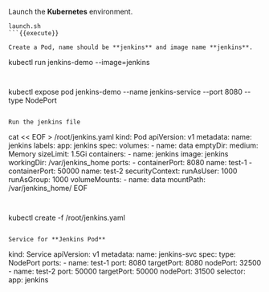 

Launch the **Kubernetes** environment.

```
launch.sh
```{{execute}}

Create a Pod, name should be **jenkins** and image name **jenkins**.

```
kubectl run jenkins-demo --image=jenkins 
```{{execute}}


```
kubectl expose pod jenkins-demo --name jenkins-service --port 8080 --type NodePort
```{{execute}}

Run the jenkins file

```
cat << EOF > /root/jenkins.yaml
kind: Pod
apiVersion: v1
metadata:
  name: jenkins
  labels:
    app: jenkins
spec:
  volumes:
    - name: data
      emptyDir:
        medium: Memory
        sizeLimit: 1.5Gi
  containers:
    - name: jenkins
      image: jenkins
      workingDir: /var/jenkins_home
      ports:
        - containerPort: 8080
          name: test-1
        - containerPort: 50000
          name: test-2
      securityContext:
        runAsUser: 1000
        runAsGroup: 1000
      volumeMounts:
        - name: data
          mountPath: /var/jenkins_home/
EOF
```{{execute}}


```
kubectl create -f /root/jenkins.yaml
```{{execute}}

Service for **Jenkins Pod**

```
kind: Service
apiVersion: v1
metadata:
  name: jenkins-svc
spec:
  type: NodePort
  ports:
    - name: test-1
      port: 8080
      targetPort: 8080
      nodePort: 32500
    - name: test-2
      port: 50000
      targetPort: 50000
      nodePort: 31500
  selector:
    app: jenkins
```{{execute}}




